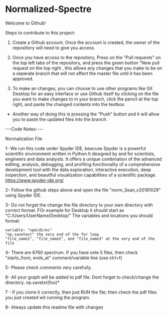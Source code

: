 # Normalized-Spectre

Welcome to Github!

Steps to contribute to this project:

1) Create a Github account. Once the account is created, the owner of the repositiory will need to give you access.

2) Once you have access to the repository, Press on the "Pull requests" on the top left tabs of the repository, and press the green button "New pull request on the top right , this allows any changes that you make to be on a seperate branch that will not affect the master file until it has been approved. 

3) To make an changes, you can choose to use other programs like Git Desktop for an easy interface or use Github itself by clicking on the file you want to make changes to in your branch, click the pencil at the top right, and paste the changed contents into the textbox.
  - Another way of doing this is pressing the "Push" button and it will allow you to paste the updated files into the branch.


---Code Notes----

Normalization File

1- We run this code under Spyder IDE, beacuse Spyder is a powerful scientific environment written in Python.It designed by and for scientists, engineers and data analysts. It offers a unique combination of the advanced editing, analysis, debugging, and profiling functionality of a comprehensive development tool with the data exploration, interactive execution, deep inspection, and beautiful visualization capabilities of a scientific package. https://www.spyder-ide.org/

2- Follow the github steps above and open the file "norm_Sean_v20181029" using Spyder IDE.

3- Do not forget the change the file directory to your own directory with correct format. FOr example for Desktop it should start as "C:/Users/UserName/Desktop/"
The variables and locations you should format:

    variable: "specdirec"
    "np.savetext" the very end of the for loop
    "file_name1", "file_name2", and "file_name3" at the very end of the file
    

4- There are 6760 spectrum. If you have onle 5 files, then check "starts_from, ends_at" comment/variable line (use ctrl+f)

5- Please check comments very carefully.

6- All your graph will be added to pdf file. Dont forget to check/change the directory. np.savetxt(foo)*

7 - If you clone it correctly, then just RUN the file; then check the pdf files you just created wit running the program.

8- Always update this readme file with changes

